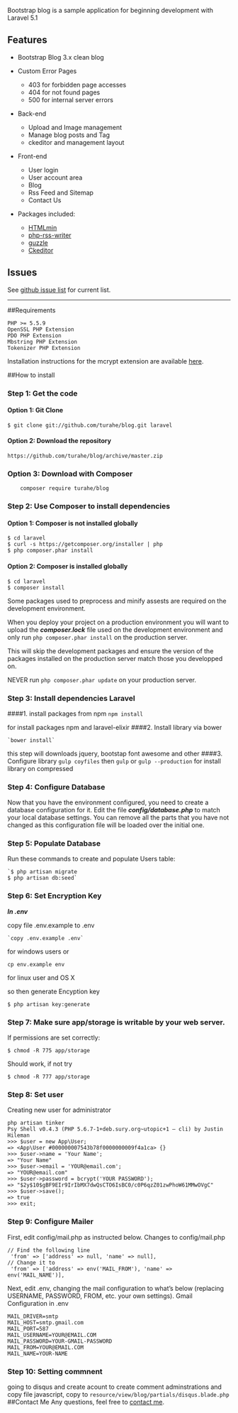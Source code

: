 

Bootstrap blog is a sample application for beginning development with Laravel 5.1

## Features

* Bootstrap Blog 3.x clean blog
* Custom Error Pages
	* 403 for forbidden page accesses
	* 404 for not found pages
	* 500 for internal server errors
* Back-end
	* Upload and Image management
	* Manage blog posts and Tag
	* ckeditor and management layout
* Front-end
	* User login
	* User account area
	* Blog
	* Rss Feed and Sitemap
	* Contact Us
	
	
* Packages included:
	* [HTMLmin](https://github.com/GrahamCampbell/Laravel-HTMLMin "HTML Minify")
	* [php-rss-writer](https://github.com/suin/php-rss-writer "php rss writer")
	* [guzzle](https://github.com/guzzle/guzzle)
	* [Ckeditor](http://ckeditor.com "Ckeditor")
	

## Issues
See [github issue list](https://github.com/turahe/blog/issues) for current list.

-----

##Requirements

	

    PHP >= 5.5.9
    OpenSSL PHP Extension
    PDO PHP Extension
    Mbstring PHP Extension
    Tokenizer PHP Extension



Installation instructions for the mcrypt extension are available [here](http://php.net/manual/en/mcrypt.installation.php).

##How to install
### Step 1: Get the code
#### Option 1: Git Clone


	$ git clone git://github.com/turahe/blog.git laravel

#### Option 2: Download the repository

    https://github.com/turahe/blog/archive/master.zip
	
### Option 3: Download with Composer
		composer require turahe/blog


### Step 2: Use Composer to install dependencies
#### Option 1: Composer is not installed globally


	$ cd laravel
	$ curl -s https://getcomposer.org/installer | php
	$ php composer.phar install


#### Option 2: Composer is installed globally


	$ cd laravel
	$ composer install




Some packages used to preprocess and minify assests are required on the development environment.

When you deploy your project on a production environment you will want to upload the ***composer.lock*** file used on the development environment and only run `php composer.phar install` on the production server.

This will skip the development packages and ensure the version of the packages installed on the production server match those you developped on.

NEVER run `php composer.phar update` on your production server.


### Step 3: Install dependencies Laravel
####1. install packages from npm
	`npm install`
    
for install packages npm and laravel-elixir
####2. Install library via bower

    `bower install`
this step will downloads jquery, bootstap font awesome and other
####3. Configure library
    `gulp coyfiles`
then
    `gulp`
or
	`gulp --production`
for install library on compressed


### Step 4: Configure Database

Now that you have the environment configured, you need to create a database configuration for it. Edit the file ***config/database.php*** to match your local database settings. You can remove all the parts that you have not changed as this configuration file will be loaded over the initial one.




### Step 5: Populate Database
Run these commands to create and populate Users table:


	`$ php artisan migrate
	$ php artisan db:seed`


### Step 6: Set Encryption Key
***In .env***

copy file .env.example to .env

    `copy .env.example .env` 

for windows users or 

    cp env.example env
for linux user and OS X

so then generate Encyption key


    $ php artisan key:generate 



### Step 7: Make sure app/storage is writable by your web server.

If permissions are set correctly:


	$ chmod -R 775 app/storage


Should work, if not try

	$ chmod -R 777 app/storage


### Step 8: Set user

Creating new user for administrator

    php artisan tinker
    Psy Shell v0.4.3 (PHP 5.6.7-1+deb.sury.org~utopic+1 — cli) by Justin Hileman
	>>> $user = new App\User;
	=> <App\User #000000007543b78f0000000009f4a1ca> {}
	>>> $user->name = 'Your Name';
	=> "Your Name"
	>>> $user->email = 'YOUR@email.com';
	=> "YOUR@email.com"
	>>> $user->password = bcrypt('YOUR PASSWORD');
	=> "$2y$10$gBF9EIr9IrIbMX7dwQsCTO6IsBC0/c0P6qzZ01zwPhoW61MMwOVgC"
	>>> $user->save();
	=> true
	>>> exit;

### Step 9: Configure Mailer

First, edit config/mail.php as instructed below.
Changes to config/mail.php

	// Find the following line
 	 'from' => ['address' => null, 'name' => null],
	// Change it to
 	 'from' => ['address' => env('MAIL_FROM'), 'name' => env('MAIL_NAME')],

Next, edit .env, changing the mail configuration to what’s below (replacing USERNAME, PASSWORD, FROM, etc. your own settings).
Gmail Configuration in .env

	MAIL_DRIVER=smtp
	MAIL_HOST=smtp.gmail.com
	MAIL_PORT=587
	MAIL_USERNAME=YOUR@EMAIL.COM
	MAIL_PASSWORD=YOUR-GMAIL-PASSWORD
	MAIL_FROM=YOUR@EMAIL.COM
	MAIL_NAME=YOUR-NAME

### Step 10: Setting commnent
going to disqus and create acount to create comment adminstrations and copy file javascript, copy to `resource/view/blog/partials/disqus.blade.php` 
##Contact Me
Any questions, feel free to [contact me](http://facebook.com/nur.wachid).
